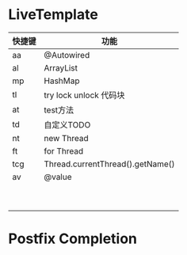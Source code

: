 # LiveTemplate

| 快捷键 | 功能                             |
| ------ | -------------------------------- |
| aa     | @Autowired                       |
| al     | ArrayList                        |
| mp     | HashMap                          |
| tl     | try lock unlock 代码块           |
| at     | test方法                         |
| td     | 自定义TODO                       |
| nt     | new Thread                       |
| ft     | for Thread                       |
| tcg    | Thread.currentThread().getName() |
| av     | @value                           |
|        |                                  |
|        |                                  |
|        |                                  |
|        |                                  |
|        |                                  |
|        |                                  |
|        |                                  |
|        |                                  |
|        |                                  |

# Postfix Completion

